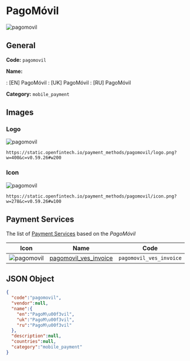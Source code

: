 
# PagoMóvil 
![pagomovil](https://static.openfintech.io/payment_methods/pagomovil/logo.png?w=400&c=v0.59.26#w200)  

## General 
**Code:** `pagomovil` 
 
**Name:** 
 
:	[EN] PagoMóvil 
:	[UK] PagoMóvil 
:	[RU] PagoMóvil 
 
**Category:** `mobile_payment` 
 

## Images 

### Logo 
![pagomovil](https://static.openfintech.io/payment_methods/pagomovil/logo.png?w=400&c=v0.59.26#w200)  

```
https://static.openfintech.io/payment_methods/pagomovil/logo.png?w=400&c=v0.59.26#w200
```  

### Icon 
![pagomovil](https://static.openfintech.io/payment_methods/pagomovil/icon.png?w=278&c=v0.59.26#w100)  

```
https://static.openfintech.io/payment_methods/pagomovil/icon.png?w=278&c=v0.59.26#w100
```  

## Payment Services 
 
The list of [Payment Services](/payment-services/) based on the _PagoMóvil_ 

|Icon|Name|Code| 
|:---:|:---:|:---:| 
|![pagomovil](https://static.openfintech.io/payment_methods/pagomovil/icon.png?w=278&c=v0.59.26#w100) |[pagomovil_ves_invoice](/payment-services/pagomovil_ves_invoice/)|`pagomovil_ves_invoice`| 
 

## JSON Object 

```json
{
  "code":"pagomovil",
  "vendor":null,
  "name":{
    "en":"PagoM\u00f3vil",
    "uk":"PagoM\u00f3vil",
    "ru":"PagoM\u00f3vil"
  },
  "description":null,
  "countries":null,
  "category":"mobile_payment"
}
```  
